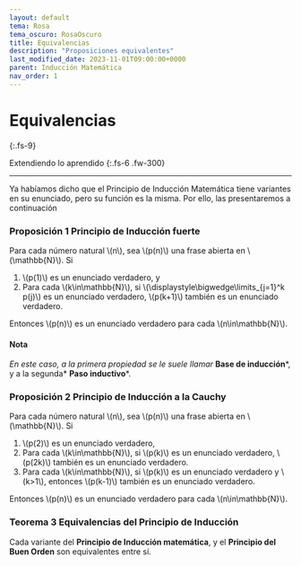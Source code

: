 ```yaml
---
layout: default
tema: Rosa
tema_oscuro: RosaOscuro
title: Equivalencias
description: "Proposiciones equivalentes"
last_modified_date: 2023-11-01T09:00:00+0000
parent: Inducción Matemática
nav_order: 1
---
```


# Equivalencias
{:.fs-9}

Extendiendo lo aprendido
{:.fs-6 .fw-300}

---

Ya habíamos dicho que el Principio de Inducción Matemática tiene variantes en su enunciado, pero su función es la misma. Por ello, las presentaremos a continuación

### Proposición&nbsp;<span class="deg-sitio deg-sitio-texto">1 </span> Principio de Inducción fuerte

Para cada número natural \\(n\\), sea \\(p(n)\\) una frase abierta en \\(\mathbb{N}\\). Si

1. \\(p(1)\\) es un enunciado verdadero, y
2. Para cada \\(k\in\mathbb{N}\\), si \\(\displaystyle\bigwedge\limits_{j=1}^k p(j)\\) es un enunciado verdadero, \\(p(k+1)\\) también es un enunciado verdadero.

Entonces \\(p(n)\\) es un enunciado verdadero para cada \\(n\in\mathbb{N}\\).

#### Nota

*En este caso, a la primera propiedad se le suele llamar* **Base de inducción***, y a la segunda* **Paso inductivo***.

### Proposición&nbsp;<span class="deg-sitio deg-sitio-texto">2 </span> Principio de Inducción a la Cauchy

Para cada número natural \\(n\\), sea \\(p(n)\\) una frase abierta en \\(\mathbb{N}\\). Si

1. \\(p(2)\\) es un enunciado verdadero,
2. Para cada \\(k\in\mathbb{N}\\), si \\(p(k)\\) es un enunciado verdadero, \\(p(2k)\\) también es un enunciado verdadero.
3. Para cada \\(k\in\mathbb{N}\\), si \\(p(k)\\) es un enunciado verdadero y \\(k>1\\), entonces \\(p(k-1)\\) también es un enunciado verdadero.

Entonces \\(p(n)\\) es un enunciado verdadero para cada \\(n\in\mathbb{N}\\).

### Teorema&nbsp;<span class="deg-sitio deg-sitio-texto">3 </span> Equivalencias del Principio de Inducción

Cada variante del **Principio de Inducción matemática**, y el **Principio del Buen Orden** son equivalentes entre sí.